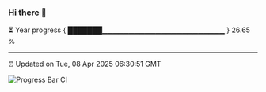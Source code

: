 ### Hi there 👋

⏳ Year progress { ███████▁▁▁▁▁▁▁▁▁▁▁▁▁▁▁▁▁▁▁▁▁▁▁ } 26.65 %

---

⏰ Updated on Tue, 08 Apr 2025 06:30:51 GMT

![Progress Bar CI](https://github.com/liununu/liununu/workflows/Progress%20Bar%20CI/badge.svg)
